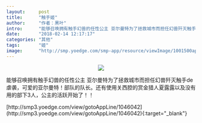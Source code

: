 ```yaml
---
layout:     post
title:      "触手姬"
author:     "作者：黑叶"
intro:      "能够召唤拥有触手幻兽的任性公主 亚尔曼特为了拯救城市而担任幻兽歼灭触手de虐袭，可爱的亚尔曼特！部队的队长。还有使用关西腔的赏金猎人夏露露以及没有用的部下3人，公主的活跃开始了！！"
date:       "2018-02-14 12:17:17"
categories: "其他"
tags:       "姬"
image:      "http://smp.yoedge.com/smp-app/resource/viewImage/1001500appline.png"
---
```

<div style="text-align: center">
<p><img src="http://smp.yoedge.com/smp-app/resource/viewImage/1001500appline.png"/></p>
</div>
<p class="post-meta">
<span>能够召唤拥有触手幻兽的任性公主 亚尔曼特为了拯救城市而担任幻兽歼灭触手de虐袭，可爱的亚尔曼特！部队的队长。还有使用关西腔的赏金猎人夏露露以及没有用的部下3人，公主的活跃开始了！！</span>
</p>
[http://smp3.yoedge.com/view/gotoAppLine/1046042](http://smp3.yoedge.com/view/gotoAppLine/1046042){:target="_blank"}



